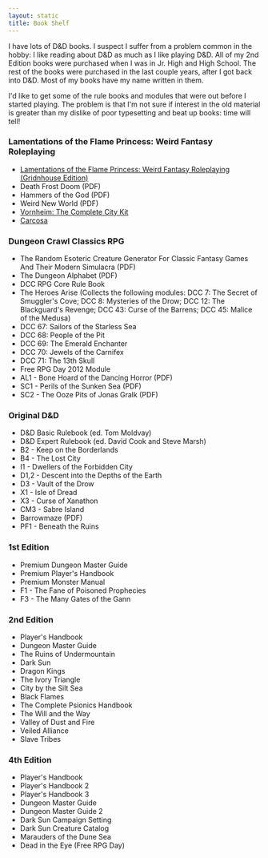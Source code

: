 ```yaml
---
layout: static
title: Book Shelf
---
```


I have lots of D&D books. I suspect I suffer from a problem common in the hobby: I like reading about D&D as much as I like playing D&D. All of my 2nd Edition books were purchased when I was in Jr. High and High School. The rest of the books were purchased in the last couple years, after I got back into D&D. Most of my books have my name written in them.

I'd like to get some of the rule books and modules that were out before I started playing. The problem is that I'm not sure if interest in the old material is greater than my dislike of poor typesetting and beat up books: time will tell!


### Lamentations of the Flame Princess: Weird Fantasy Roleplaying

 * [Lamentations of the Flame Princess: Weird Fantasy Roleplaying (Gridnhouse Edition)][lotfp]
 * Death Frost Doom (PDF)
 * Hammers of the God (PDF)
 * Weird New World (PDF)
 * [Vornheim: The Complete City Kit][vornheim]
 * [Carcosa][]

### Dungeon Crawl Classics RPG

 * The Random Esoteric Creature Generator For Classic Fantasy Games And Their Modern Simulacra (PDF)
 * The Dungeon Alphabet (PDF)
 * DCC RPG Core Rule Book
 * The Heroes Arise (Collects the following modules: DCC 7: The Secret of Smuggler's Cove; DCC 8: Mysteries of the Drow; DCC 12: The Blackguard's Revenge; DCC 43: Curse of the Barrens; DCC 45: Malice of the Medusa)
 * DCC 67: Sailors of the Starless Sea
 * DCC 68: People of the Pit
 * DCC 69: The Emerald Enchanter
 * DCC 70: Jewels of the Carnifex
 * DCC 71: The 13th Skull
 * Free RPG Day 2012 Module
 * AL1 - Bone Hoard of the Dancing Horror (PDF)
 * SC1 - Perils of the Sunken Sea (PDF)
 * SC2 - The Ooze Pits of Jonas Gralk (PDF)

### Original D&D

 * D&D Basic Rulebook (ed. Tom Moldvay)
 * D&D Expert Rulebook (ed. David Cook and Steve Marsh)
 * B2 - Keep on the Borderlands
 * B4 - The Lost City
 * I1 - Dwellers of the Forbidden City
 * D1,2 - Descent into the Depths of the Earth
 * D3 - Vault of the Drow
 * X1 - Isle of Dread
 * X3 - Curse of Xanathon
 * CM3 - Sabre Island
 * Barrowmaze (PDF)
 * PF1 - Beneath the Ruins

### 1st Edition

 * Premium Dungeon Master Guide
 * Premium Player's Handbook
 * Premium Monster Manual
 * F1 - The Fane of Poisoned Prophecies
 * F3 - The Many Gates of the Gann
### 2nd Edition

 * Player's Handbook
 * Dungeon Master Guide
 * The Ruins of Undermountain
 * Dark Sun
 * Dragon Kings
 * The Ivory Triangle
 * City by the Silt Sea
 * Black Flames
 * The Complete Psionics Handbook
 * The Will and the Way
 * Valley of Dust and Fire
 * Veiled Alliance
 * Slave Tribes

### 4th Edition

 * Player's Handbook
 * Player's Handbook 2
 * Player's Handbook 3
 * Dungeon Master Guide
 * Dungeon Master Guide 2
 * Dark Sun Campaign Setting
 * Dark Sun Creature Catalog
 * Marauders of the Dune Sea
 * Dead in the Eye (Free RPG Day)


[lotfp]: http://save.vs.totalpartykill.ca/review/lotfp-grindhouse/
[carcosa]: http://save.vs.totalpartykill.ca/review/carcosa/
[vornheim]: http://save.vs.totalpartykill.ca/review/vornheim/
